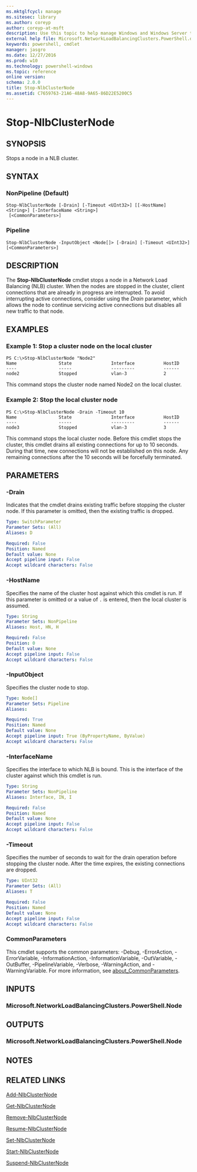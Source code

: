```yaml
---
ms.mktglfcycl: manage
ms.sitesec: library
ms.author: coreyp
author: coreyp-at-msft
description: Use this topic to help manage Windows and Windows Server technologies with Windows PowerShell.
external help file: Microsoft.NetworkLoadBalancingClusters.PowerShell.dll-Help.xml
keywords: powershell, cmdlet
manager: jasgro
ms.date: 12/27/2016
ms.prod: w10
ms.technology: powershell-windows
ms.topic: reference
online version: 
schema: 2.0.0
title: Stop-NlbClusterNode
ms.assetid: C7659763-21A6-48A8-9A65-86D22E5200C5
---
```


# Stop-NlbClusterNode

## SYNOPSIS
Stops a node in a NLB cluster.

## SYNTAX

### NonPipeline (Default)
```
Stop-NlbClusterNode [-Drain] [-Timeout <UInt32>] [[-HostName] <String>] [-InterfaceName <String>]
 [<CommonParameters>]
```

### Pipeline
```
Stop-NlbClusterNode -InputObject <Node[]> [-Drain] [-Timeout <UInt32>] [<CommonParameters>]
```

## DESCRIPTION
The **Stop-NlbClusterNode** cmdlet stops a node in a Network Load Balancing (NLB) cluster.
When the nodes are stopped in the cluster, client connections that are already in progress are interrupted.
To avoid interrupting active connections, consider using the *Drain* parameter, which allows the node to continue servicing active connections but disables all new traffic to that node.

## EXAMPLES

### Example 1: Stop a cluster node on the local cluster
```
PS C:\>Stop-NlbClusterNode "Node2"
Name                State               Interface           HostID 
----                -----               ---------           ------ 
node2               Stopped             vlan-3              2
```

This command stops the cluster node named Node2 on the local cluster.

### Example 2: Stop the local cluster node
```
PS C:\>Stop-NlbClusterNode -Drain -Timeout 10
Name                State               Interface           HostID 
----                -----               ---------           ------ 
node3               Stopped             vlan-3              3
```

This command stops the local cluster node.
Before this cmdlet stops the cluster, this cmdlet drains all existing connections for up to 10 seconds.
During that time, new connections will not be established on this node.
Any remaining connections after the 10 seconds will be forcefully terminated.

## PARAMETERS

### -Drain
Indicates that the cmdlet drains existing traffic before stopping the cluster node.
If this parameter is omitted, then the existing traffic is dropped.

```yaml
Type: SwitchParameter
Parameter Sets: (All)
Aliases: D

Required: False
Position: Named
Default value: None
Accept pipeline input: False
Accept wildcard characters: False
```

### -HostName
Specifies the name of the cluster host against which this cmdlet is run.
If this parameter is omitted or a value of `.` is entered, then the local cluster is assumed.

```yaml
Type: String
Parameter Sets: NonPipeline
Aliases: Host, HN, H

Required: False
Position: 0
Default value: None
Accept pipeline input: False
Accept wildcard characters: False
```

### -InputObject
Specifies the cluster node to stop.

```yaml
Type: Node[]
Parameter Sets: Pipeline
Aliases: 

Required: True
Position: Named
Default value: None
Accept pipeline input: True (ByPropertyName, ByValue)
Accept wildcard characters: False
```

### -InterfaceName
Specifies the interface to which NLB is bound.
This is the interface of the cluster against which this cmdlet is run.

```yaml
Type: String
Parameter Sets: NonPipeline
Aliases: Interface, IN, I

Required: False
Position: Named
Default value: None
Accept pipeline input: False
Accept wildcard characters: False
```

### -Timeout
Specifies the number of seconds to wait for the drain operation before stopping the cluster node.
After the time expires, the existing connections are dropped.

```yaml
Type: UInt32
Parameter Sets: (All)
Aliases: T

Required: False
Position: Named
Default value: None
Accept pipeline input: False
Accept wildcard characters: False
```

### CommonParameters
This cmdlet supports the common parameters: -Debug, -ErrorAction, -ErrorVariable, -InformationAction, -InformationVariable, -OutVariable, -OutBuffer, -PipelineVariable, -Verbose, -WarningAction, and -WarningVariable. For more information, see [about_CommonParameters](http://go.microsoft.com/fwlink/?LinkID=113216).

## INPUTS

### Microsoft.NetworkLoadBalancingClusters.PowerShell.Node

## OUTPUTS

### Microsoft.NetworkLoadBalancingClusters.PowerShell.Node

## NOTES

## RELATED LINKS

[Add-NlbClusterNode](./add-nlbclusternode.md)

[Get-NlbClusterNode](./get-nlbclusternode.md)

[Remove-NlbClusterNode](./remove-nlbclusternode.md)

[Resume-NlbClusterNode](./resume-nlbclusternode.md)

[Set-NlbClusterNode](./set-nlbclusternode.md)

[Start-NlbClusterNode](./start-nlbclusternode.md)

[Suspend-NlbClusterNode](./suspend-nlbclusternode.md)


